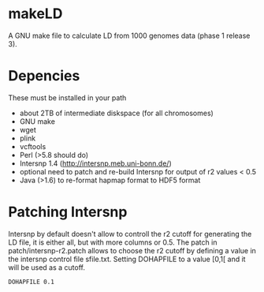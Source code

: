 makeLD
======
A GNU make file to calculate LD from 1000 genomes data (phase 1 release 3).

Depencies
==========
These must be installed in your path
  * about 2TB of intermediate diskspace (for all chromosomes)
  * GNU make
  * wget
  * plink
  * vcftools 
  * Perl (>5.8 should do)
  * Intersnp 1.4 (http://intersnp.meb.uni-bonn.de/)
  * optional need to patch and re-build Intersnp for output of r2 values < 0.5
  * Java (>1.6) to re-format hapmap format to HDF5 format

Patching Intersnp
==========

Intersnp by default doesn't allow to controll the r2 cutoff for generating the LD file, it is either all, but with more columns or 0.5. The patch in patch/intersnp-r2.patch allows to choose the r2 cutoff by defining a value in the intersnp control file sfile.txt. Setting DOHAPFILE to a value [0,1[ and it will be used as a cutoff.

`DOHAPFILE 0.1`

